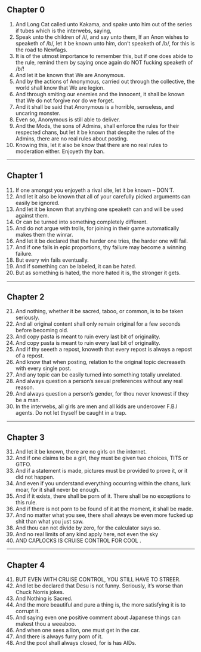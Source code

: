 ## Chapter 0

1. And Long Cat called unto Kakama, and spake unto him out of the series if tubes which is the interwebs, saying, 
2. Speak unto the children of /i/, and say unto them, If an Anon wishes to speaketh of /b/, let it be known unto him, don’t speaketh of /b/, for this is the road to Newfags. 
3. It is of the utmost importance to remember this, but if one does abide to the rule, remind them by saying once again do NOT fucking speaketh of /b/! 
4. And let it be known that We are Anonymous. 
5. And by the actions of Anonymous, carried out through the collective, the world shall know that We are legion. 
6. And through smiting our enemies and the innocent, it shall be known that We do not forgive nor do we forget. 
7. And it shall be said that Anonymous is a horrible, senseless, and uncaring monster. 
8. Even so, Anonymous is still able to deliver. 
9. And the Mods, the sons of Admins, shall enforce the rules for their respected chans, but let it be known that despite the rules of the Admins, there are no real rules about posting. 
10. Knowing this, let it also be know that there are no real rules to moderation either. Enjoyeth thy ban. 

---------------------------------------------------------------------------

## Chapter 1

11. If one amongst you enjoyeth a rival site, let it be known – DON’T. 
12. And let it also be known that all of your carefully picked arguments can easily be ignored. 
13. And let it be known that anything one speaketh can and will be used against them.   
14. Or can be turned into something completely different. 
15. And do not argue with trolls, for joining in their game automatically makes them the winrar. 
16. And let it be declared that the harder one tries, the harder one will fail. 
17. And if one fails in epic proportions, thy failure may become a winning failure.
18. But every win fails eventually. 
19. And if something can be labeled, it can be hated. 
20. But as something is hated, the more hated it is, the stronger it gets. 

---------------------------------------------------------------------------

## Chapter 2

21. And nothing, whether it be sacred, taboo, or common, is to be taken seriously. 
22. And all original content shall only remain original for a few seconds before becoming old. 
23. And copy pasta is meant to ruin every last bit of originality. 
24. And copy pasta is meant to ruin every last bit of originality. 
25. And if thy seeeth a repost, knoweth that every repost is always a repost of a repost. 
26. And know that when posting, relation to the original topic decreaseth with every single post. 
27. And any topic can be easily turned into something totally unrelated. 
28. And always question a person’s sexual preferences without any real reason. 
29. And always question a person’s gender, for thou never knowest if they be a man. 
30. In the interwebs, all girls are men and all kids are undercover F.B.I agents. Do not let thyself be caught in a trap. 

---------------------------------------------------------------------------

## Chapter 3

31. And let it be known, there are no girls on the internet. 
32. And if one claims to be a girl, they must be given two choices, TITS or GTFO. 
33. And if a statement is made, pictures must be provided to prove it, or it did not happen. 
34. And even if you understand everything occurring within the chans, lurk moar, for it shall never be enough. 
35. And if it exists, there shall be porn of it. There shall be no exceptions to this rule.  
36. And if there is not porn to be found of it at the moment, it shall be made. 
37. And no matter what you see, there shall always be even more fucked up shit than what you just saw. 
38. And thou can not divide by zero, for the calculator says so. 
39. And no real limits of any kind apply here, not even the sky 
40. AND CAPLOCKS IS CRUISE CONTROL FOR COOL . 

---------------------------------------------------------------------------

## Chapter 4

41. BUT EVEN WITH CRUISE CONTROL, YOU STILL HAVE TO STREER. 
42. And let be declared that Desu is not funny. Seriously, it’s worse than Chuck Norris jokes. 
43. And Nothing is Sacred. 
44. And the more beautiful and pure a thing is, the more satisfying it is to corrupt it. 
45. And saying even one positive comment about Japanese things can makest thou a weeaboo. 
46. And when one sees a lion, one must get in the car.
47. And there is always furry porn of it. 
48. And the pool shall always closed, for is has AIDs.

